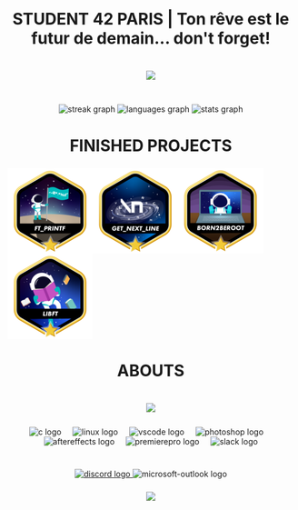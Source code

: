 <br clear="both">

<h1 align="center">STUDENT 42 PARIS | Ton rêve est le futur de demain... don't forget!</h1>

###

<br clear="both">

<div align="center">
  <img height="450" src="https://i.pinimg.com/originals/c1/fc/9d/c1fc9d7f6ae08d56f2b84e81799790a5.gif"  />
</div>

###

<br clear="both">

<div align="center">
  <img src="https://streak-stats.demolab.com?user=kurama77190&locale=fr&mode=daily&theme=gruvbox_light&hide_border=false&border_radius=2" height="150" alt="streak graph"  />
  <img src="https://github-readme-stats.vercel.app/api/top-langs?username=kurama77190&locale=fr&hide_title=false&layout=compact&card_width=320&langs_count=5&theme=gruvbox_light&hide_border=false" height="150" alt="languages graph"  />
  <img src="https://github-readme-stats.vercel.app/api?username=kurama77190&hide_title=false&hide_rank=false&show_icons=true&include_all_commits=true&count_private=true&disable_animations=false&theme=gruvbox_light&locale=fr&hide_border=false" height="150" alt="stats graph"  />
</div>

###

<h1 align="center">FINISHED PROJECTS</h1>

###
</a>
<a  href="https://github.com/Kurama77190/PRINTF" >
<img align="left" height="150" src="https://raw.githubusercontent.com/Kurama77190/Badge/main/42_badges/ft_printfm.png" title="printf: 100/100" />
</a>

###
</a>
<a  href="https://github.com/Kurama77190/GET_NEXT_LINE" >
<img align="left" height="150" src="https://raw.githubusercontent.com/Kurama77190/Badge/main/42_badges/get_next_linem.png" title="get_next_line: 125/100" />
</a>

###
</a>
<a  href="https://github.com/Kurama77190" >
<img align="left" height="150" src="https://raw.githubusercontent.com/Kurama77190/Badge/main/42_badges/born2berootm.png" title="Born2Beroot: 125/100" />
</a>

###
</a>
<a  href="https://github.com/Kurama77190/LIBFT" >
<img align="left" height="150" src="https://raw.githubusercontent.com/Kurama77190/Badge/main/42_badges/libftm.png" title="libft: 125/100" />
</a>

###

<br clear="both">

<h1 align="center">ABOUTS</h1>

###

<br clear="both">

<div align="center">
  <img height="225" src="https://badge.mediaplus.ma/greenbinary/sben-tay?1337Badge=off&UM6P=off"  />
</div>

###

<div align="center">
  <img src="https://cdn.jsdelivr.net/gh/devicons/devicon/icons/c/c-original.svg" height="30" alt="c logo"  />
  <img width="12" />
  <img src="https://cdn.jsdelivr.net/gh/devicons/devicon/icons/linux/linux-original.svg" height="30" alt="linux logo"  />
  <img width="12" />
  <img src="https://cdn.jsdelivr.net/gh/devicons/devicon/icons/vscode/vscode-original.svg" height="30" alt="vscode logo"  />
  <img width="12" />
  <img src="https://cdn.jsdelivr.net/gh/devicons/devicon/icons/photoshop/photoshop-plain.svg" height="30" alt="photoshop logo"  />
  <img width="12" />
  <img src="https://cdn.jsdelivr.net/gh/devicons/devicon/icons/aftereffects/aftereffects-original.svg" height="30" alt="aftereffects logo"  />
  <img width="12" />
  <img src="https://cdn.jsdelivr.net/gh/devicons/devicon/icons/premierepro/premierepro-plain.svg" height="30" alt="premierepro logo"  />
  <img width="12" />
  <img src="https://cdn.jsdelivr.net/gh/devicons/devicon/icons/slack/slack-original.svg" height="30" alt="slack logo"  />
</div>

###

<br clear="both">

<div align="center">
  <a href="samy77190" target="_blank">
    <img src="https://img.shields.io/static/v1?message=Discord&logo=discord&label=&color=7289DA&logoColor=white&labelColor=&style=for-the-badge" height="35" alt="discord logo"  />
  </a>
  <img src="https://img.shields.io/static/v1?message=Outlook&logo=microsoft-outlook&label=&color=0078D4&logoColor=white&labelColor=&style=for-the-badge" height="35" alt="microsoft-outlook logo"  />
</div>

###

<div align="center">
  <img src="https://profile-counter.glitch.me/kurama77190/count.svg?"  />
</div>

###
